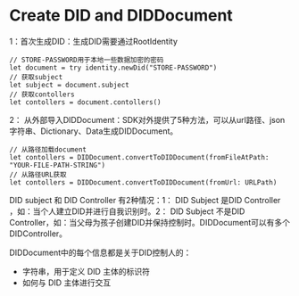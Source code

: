 # Create DID and DIDDocument

1：首次生成DID：生成DID需要通过RootIdentity

```
// STORE-PASSWORD用于本地一些数据加密的密码
let document = try identity.newDid("STORE-PASSWORD")
// 获取subject
let subject = document.subject
// 获取contollers
let contollers = document.contollers()
```

2： 从外部导入DIDDocument：SDK对外提供了5种方法，可以从url路径、json字符串、Dictionary、Data生成DIDDocument。

```
// 从路径加载document
let contollers = DIDDocument.convertToDIDDocument(fromFileAtPath: "YOUR-FILE-PATH-STRING")
// 从路径URL获取
let contollers = DIDDocument.convertToDIDDocument(fromUrl: URLPath)
```



DID subject 和 DID Controller 有2种情况：1： DID Subject 是DID Controller ，如：当个人建立DID并进行自我识别时。2： DID Subject 不是DID Controller，如：当父母为孩子创建DID并保持控制时。DIDDocument可以有多个DIDController。

DIDDocument中的每个信息都是关于DID控制人的：

* 字符串，用于定义 DID 主体的标识符
* 如何与 DID 主体进行交互

